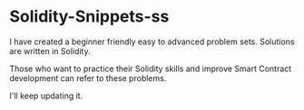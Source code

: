 # Solidity-Snippets-ss

I have created a beginner friendly easy to advanced problem sets.
Solutions are written in Solidity.

Those who want to practice their Solidity skills and improve Smart Contract
development can refer to these problems.

I'll keep updating it.
